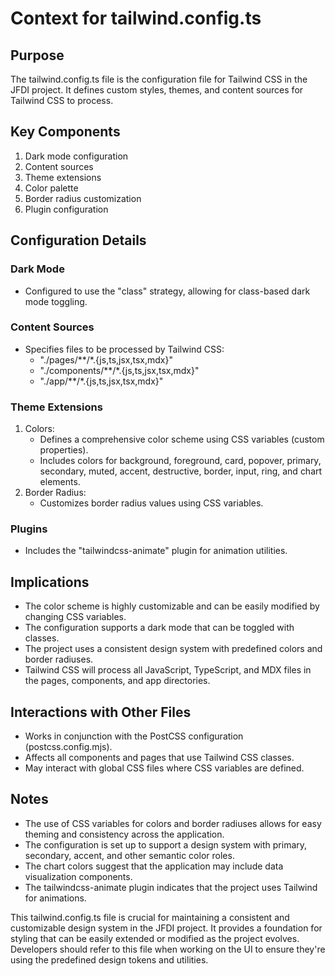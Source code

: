 # Context for tailwind.config.ts

## Purpose
The tailwind.config.ts file is the configuration file for Tailwind CSS in the JFDI project. It defines custom styles, themes, and content sources for Tailwind CSS to process.

## Key Components
1. Dark mode configuration
2. Content sources
3. Theme extensions
4. Color palette
5. Border radius customization
6. Plugin configuration

## Configuration Details

### Dark Mode
- Configured to use the "class" strategy, allowing for class-based dark mode toggling.

### Content Sources
- Specifies files to be processed by Tailwind CSS:
  - "./pages/**/*.{js,ts,jsx,tsx,mdx}"
  - "./components/**/*.{js,ts,jsx,tsx,mdx}"
  - "./app/**/*.{js,ts,jsx,tsx,mdx}"

### Theme Extensions
1. Colors:
   - Defines a comprehensive color scheme using CSS variables (custom properties).
   - Includes colors for background, foreground, card, popover, primary, secondary, muted, accent, destructive, border, input, ring, and chart elements.
2. Border Radius:
   - Customizes border radius values using CSS variables.

### Plugins
- Includes the "tailwindcss-animate" plugin for animation utilities.

## Implications
- The color scheme is highly customizable and can be easily modified by changing CSS variables.
- The configuration supports a dark mode that can be toggled with classes.
- The project uses a consistent design system with predefined colors and border radiuses.
- Tailwind CSS will process all JavaScript, TypeScript, and MDX files in the pages, components, and app directories.

## Interactions with Other Files
- Works in conjunction with the PostCSS configuration (postcss.config.mjs).
- Affects all components and pages that use Tailwind CSS classes.
- May interact with global CSS files where CSS variables are defined.

## Notes
- The use of CSS variables for colors and border radiuses allows for easy theming and consistency across the application.
- The configuration is set up to support a design system with primary, secondary, accent, and other semantic color roles.
- The chart colors suggest that the application may include data visualization components.
- The tailwindcss-animate plugin indicates that the project uses Tailwind for animations.

This tailwind.config.ts file is crucial for maintaining a consistent and customizable design system in the JFDI project. It provides a foundation for styling that can be easily extended or modified as the project evolves. Developers should refer to this file when working on the UI to ensure they're using the predefined design tokens and utilities.